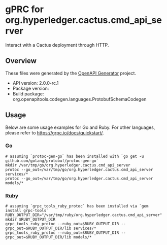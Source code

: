 # gPRC for org.hyperledger.cactus.cmd_api_server

Interact with a Cactus deployment through HTTP.

## Overview
These files were generated by the [OpenAPI Generator](https://openapi-generator.tech) project.

- API version: 2.0.0-rc.1
- Package version: 
- Build package: org.openapitools.codegen.languages.ProtobufSchemaCodegen

## Usage

Below are some usage examples for Go and Ruby. For other languages, please refer to https://grpc.io/docs/quickstart/.

### Go
```
# assuming `protoc-gen-go` has been installed with `go get -u github.com/golang/protobuf/protoc-gen-go`
mkdir /var/tmp/go/org.hyperledger.cactus.cmd_api_server
protoc --go_out=/var/tmp/go/org.hyperledger.cactus.cmd_api_server services/*
protoc --go_out=/var/tmp/go/org.hyperledger.cactus.cmd_api_server models/*
```

### Ruby
```
# assuming `grpc_tools_ruby_protoc` has been installed via `gem install grpc-tools`
RUBY_OUTPUT_DIR="/var/tmp/ruby/org.hyperledger.cactus.cmd_api_server"
mkdir $RUBY_OUTPUT_DIR
grpc_tools_ruby_protoc --ruby_out=$RUBY_OUTPUT_DIR --grpc_out=$RUBY_OUTPUT_DIR/lib services/*
grpc_tools_ruby_protoc --ruby_out=$RUBY_OUTPUT_DIR --grpc_out=$RUBY_OUTPUT_DIR/lib models/*
```
